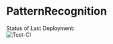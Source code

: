 # PatternRecognition

Status of Last Deployment:</br>
![Test-CI](https://github.com/PavelGenitsoy/PatternRecognition/workflows/Test-CI/badge.svg)
